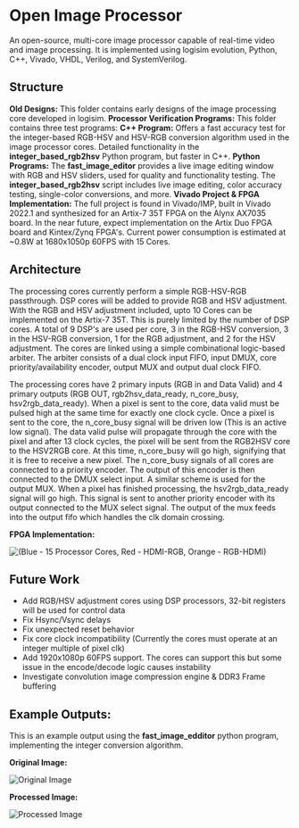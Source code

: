 # Open Image Processor
An open-source, multi-core image processor capable of real-time video and image processing. It is implemented using logisim evolution, Python, C++, Vivado, VHDL, Verilog, and SystemVerilog.

## Structure
**Old Designs:** This folder contains early designs of the image processing core developed in logisim.
**Processor Verification Programs:** This folder contains three test programs:
**C++ Program:** Offers a fast accuracy test for the integer-based RGB-HSV and HSV-RGB conversion algorithm used in the image processor cores. Detailed functionality in the **integer_based_rgb2hsv** Python program, but faster in C++.
**Python Programs:** The **fast_image_editor** provides a live image editing window with RGB and HSV sliders, used for quality and functionality testing. The **integer_based_rgb2hsv** script includes live image editing, color accuracy testing, single-color conversions, and more.
**Vivado Project & FPGA Implementation:** The full project is found in Vivado/IMP, built in Vivado 2022.1 and synthesized for an Artix-7 35T FPGA on the Alynx AX7035 board. In the near future, expect implementation on the Artix Duo FPGA board and Kintex/Zynq FPGA's. Current power consumption is estimated at ~0.8W at 1680x1050p 60FPS with 15 Cores.

## Architecture
The processing cores currently perform a simple RGB-HSV-RGB passthrough. DSP cores will be added to provide RGB and HSV adjustment. With the RGB and HSV adjustment included, upto 10 Cores can be implemented on the Artix-7 35T. This is purely limited by the number of DSP cores. A total of 9 DSP's are used per core, 3 in the RGB-HSV conversion, 3 in the HSV-RGB conversion, 1 for the RGB adjustment, and 2 for the HSV adjustment. The cores are linked using a simple combinational logic-based arbiter. The arbiter consists of a dual clock input FIFO, input DMUX, core priority/availability encoder, output MUX and output dual clock FIFO. 

The processing cores have 2 primary inputs (RGB in and Data Valid) and 4 primary outputs (RGB OUT, rgb2hsv_data_ready, n_core_busy, hsv2rgb_data_ready). When a pixel is sent to the core, data valid must be pulsed high at the same time for exactly one clock cycle. Once a pixel is sent to the core, the n_core_busy signal will be driven low (This is an active low signal). The data valid pulse will propagate through the core with the pixel and after 13 clock cycles, the pixel will be sent from the RGB2HSV core to the HSV2RGB core. At this time, n_core_busy will go high, signifying that it is free to receive a new pixel. The n_core_busy signals of all cores are connected to a priority encoder. The output of this encoder is then connected to the DMUX select input. A similar scheme is used for the output MUX. When a pixel has finished processing, the hsv2rgb_data_ready signal will go high. This signal is sent to another priority encoder with its output connected to the MUX select signal. The output of the mux feeds into the output fifo which handles the clk domain crossing. 

**FPGA Implementation:**

![(Blue - 15 Processor Cores, Red - HDMI-RGB, Orange - RGB-HDMI)](https://imgur.com/8mgcja6.png)


## Future Work
- Add RGB/HSV adjustment cores using DSP processors, 32-bit registers will be used for control data
- Fix Hsync/Vsync delays
- Fix unexpected reset behavior
- Fix core clock incompatibility (Currently the cores must operate at an integer multiple of pixel clk)
- Add 1920x1080p 60FPS support. The cores can support this but some issue in the encode/decode logic causes instability
- Investigate convolution image compression engine & DDR3 Frame buffering

## Example Outputs:

This is an example output using the **fast_image_edditor** python program, implementing the integer conversion algorithm.

**Original Image:**

![Original Image](https://imgur.com/4zXKKuI.png)

**Processed Image:**

![Processed Image](https://imgur.com/z2iWIP8.png)

